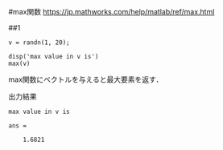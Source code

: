 #max関数
https://jp.mathworks.com/help/matlab/ref/max.html

##1

    v = randn(1, 20);

    disp('max value in v is')
    max(v)

max関数にベクトルを与えると最大要素を返す．

出力結果

    max value in v is

    ans =

        1.6821
